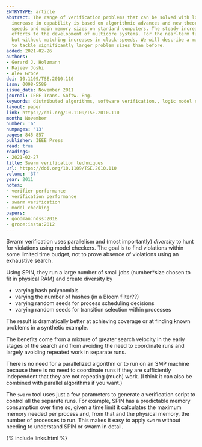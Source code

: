 ```yaml
---
ENTRYTYPE: article
abstract: The range of verification problems that can be solved with logic model checking tools has increased significantly in the last few decades. This
  increase in capability is based on algorithmic advances and new theoretical insights, but it has also benefitted from the steady increase in processing
  speeds and main memory sizes on standard computers. The steady increase in processing speeds, though, ended when chip-makers started redirecting their
  efforts to the development of multicore systems. For the near-term future, we can anticipate the appearance of systems with large numbers of CPU cores,
  but without matching increases in clock-speeds. We will describe a model checking strategy that can allow us to leverage this trend and that allows us
  to tackle significantly larger problem sizes than before.
added: 2021-02-26
authors:
- Gerard J. Holzmann
- Rajeev Joshi
- Alex Groce
doi: 10.1109/TSE.2010.110
issn: 0098-5589
issue_date: November 2011
journal: IEEE Trans. Softw. Eng.
keywords: distributed algorithms, software verification., logic model checking, Software engineering tools and techniques
layout: paper
link: https://doi.org/10.1109/TSE.2010.110
month: November
number: '6'
numpages: '13'
pages: 845-857
publisher: IEEE Press
read: true
readings:
- 2021-02-27
title: Swarm verification techniques
url: https://doi.org/10.1109/TSE.2010.110
volume: '37'
year: 2011
notes:
- verifier performance
- verification performance
- swarm verification
- model checking
papers:
- goodman:ndss:2018
- groce:issta:2012
---
```


Swarm verification uses parallelism and (most importantly) *diversity* to hunt
for violations using model checkers. The goal is to find violations within some
limited time budget, not to prove absence of violations using an exhaustive
search.

Using SPIN, they run a large number of small jobs (number*size chosen to fit in
physical RAM) and create diversity by

- varying hash polynomials
- varying the number of hashes (in a Bloom filter??)
- varying random seeds for process scheduling decisions
- varying random seeds for transition selection within processes

The result is dramatically better at achieving coverage or at finding known
problems in a synthetic example.

The benefits come from a mixture of greater search velocity in the early stages
of the search and from avoiding the need to coordinate runs and largely
avoiding repeated work in separate runs.

There is no need for a parallelized algorithm or to run on an SMP machine
because there is no need to coordinate runs if they are sufficiently
independent that they are not repeating (much) work.
(I think it can also be combined with parallel algorithms if you want.)

The `swarm` tool uses just a few parameters to generate a verification script
to control all the separate runs.  For example, SPIN has a predictable memory
consumption over time so, given a time limit it calculates the maximum memory
needed per process and, from that and the physical memory, the number of
processes to run.  This makes it easy to apply `swarm` without needing to
understand SPIN or swarm in detail.


{% include links.html %}
